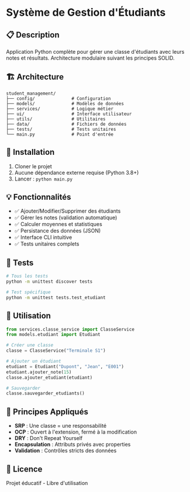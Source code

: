 # Système de Gestion d'Étudiants

## 📋 Description

Application Python complète pour gérer une classe d'étudiants avec leurs notes et résultats.
Architecture modulaire suivant les principes SOLID.

## 🏗️ Architecture

```
student_management/
├── config/              # Configuration
├── models/              # Modèles de données
├── services/            # Logique métier
├── ui/                  # Interface utilisateur
├── utils/               # Utilitaires
├── data/                # Fichiers de données
├── tests/               # Tests unitaires
└── main.py              # Point d'entrée
```

## 🚀 Installation

1. Cloner le projet
2. Aucune dépendance externe requise (Python 3.8+)
3. Lancer : `python main.py`

## 💡 Fonctionnalités

- ✅ Ajouter/Modifier/Supprimer des étudiants
- ✅ Gérer les notes (validation automatique)
- ✅ Calculer moyennes et statistiques
- ✅ Persistance des données (JSON)
- ✅ Interface CLI intuitive
- ✅ Tests unitaires complets

## 🧪 Tests

```bash
# Tous les tests
python -m unittest discover tests

# Test spécifique
python -m unittest tests.test_etudiant
```

## 📖 Utilisation

```python
from services.classe_service import ClasseService
from models.etudiant import Etudiant

# Créer une classe
classe = ClasseService("Terminale S1")

# Ajouter un étudiant
etudiant = Etudiant("Dupont", "Jean", "E001")
etudiant.ajouter_note(15)
classe.ajouter_etudiant(etudiant)

# Sauvegarder
classe.sauvegarder_etudiants()
```

## 🎯 Principes Appliqués

- **SRP** : Une classe = une responsabilité
- **OCP** : Ouvert à l'extension, fermé à la modification
- **DRY** : Don't Repeat Yourself
- **Encapsulation** : Attributs privés avec properties
- **Validation** : Contrôles stricts des données

## 📝 Licence

Projet éducatif - Libre d'utilisation
